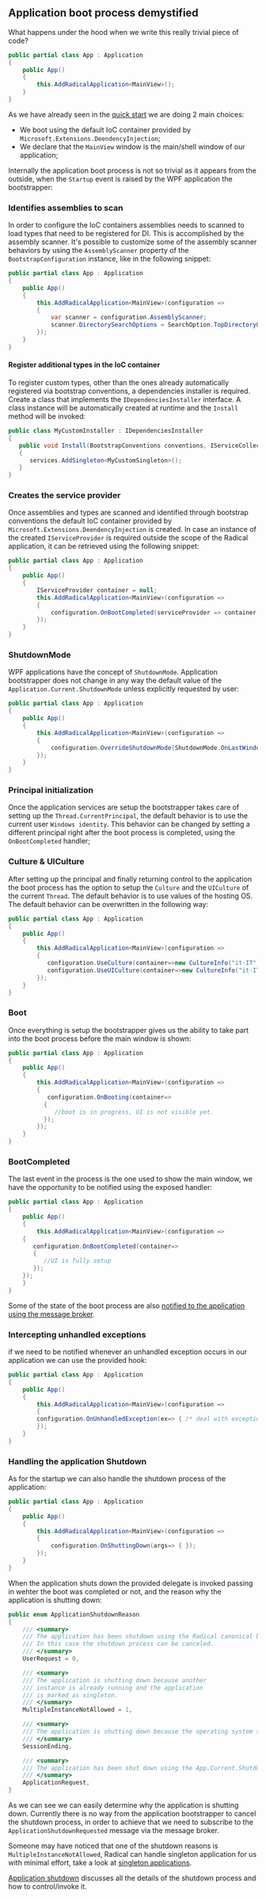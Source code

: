 ## Application boot process demystified

What happens under the hood when we write this really trivial piece of code?

```csharp
public partial class App : Application
{
    public App()
    {
        this.AddRadicalApplication<MainView>();
    }
}
```

As we have already seen in the [quick start](/README.md#steps-to-bootstrap-your-project-in-3-minutes) we are doing 2 main choices:

* We boot using the default IoC container provided by `Microsoft.Extensions.DeendencyInjection`;
* We declare that the `MainView` window is the main/shell window of our application;

Internally the application boot process is not so trivial as it appears from the outside, when the `Startup` event is raised by the WPF application the bootstrapper:

### Identifies assemblies to scan

In order to configure the IoC containers assemblies needs to scanned to load types that need to be registered for DI. This is accomplished by the assembly scanner. It's possible to customize some of the assembly scanner behaviors by using the `AssemblyScanner` property of the `BootstrapConfiguration` instance, like in the following snippet:

```csharp
public partial class App : Application
{
    public App()
    {
        this.AddRadicalApplication<MainView>(configuration =>
        {
            var scanner = configuration.AssemblyScanner;
            scanner.DirectorySearchOptions = SearchOption.TopDirectoryOnly; //default value
        });
    }
}
```

#### Register additional types in the IoC container

To register custom types, other than the ones already automatically registered via bootstrap conventions, a dependencies installer is required. Create a class that implements the `IDependenciesInstaller` interface. A class instance will be automatically created at runtime and the `Install` method will be invoked:

```csharp
public class MyCustomInstaller : IDependenciesInstaller
{
   public void Install(BootstrapConventions conventions, IServiceCollection services, IEnumerable<Type> assemblyScanningResults)
   {
      services.AddSingleton<MyCustomSingleton>();
   }
}
```

### Creates the service provider

Once assemblies and types are scanned and identified through bootstrap conventions the default IoC container provided by `Microsoft.Extensions.DeendencyInjection` is created. In case an instance of the created `IServiceProvider` is required outside the scope of the Radical application, it can be retrieved using the following snippet:

```csharp
public partial class App : Application
{
    public App()
    {
        IServiceProvider container = null;
        this.AddRadicalApplication<MainView>(configuration =>
        {
            configuration.OnBootCompleted(serviceProvider => container = serviceProvider);
        });
    }
}
```

### ShutdownMode

WPF applications have the concept of `ShutdownMode`. Application bootstrapper does not change in any way the default value of the `Application.Current.ShutdownMode` unless explicitly requested by user:

```csharp
public partial class App : Application
{
    public App()
    {
        this.AddRadicalApplication<MainView>(configuration =>
        {
            configuration.OverrideShutdownMode(ShutdownMode.OnLastWindowClose);
        });
    }
}
```

### Principal initialization

Once the application services are setup the bootstrapper takes care of setting up the `Thread.CurrentPrincipal`, the default behavior is to use the current user `Windows identity`. This behavior can be changed by setting a different principal right after the boot process is completed, using the `OnBootCompleted` handler;

### Culture & UICulture

After setting up the principal and finally returning control to the application the boot process has the option to setup the `Culture` and the `UICulture` of the current `Thread`. The default behavior is to use values of the hosting OS. The default behavior can be overwritten in the following way:

```csharp
public partial class App : Application
{
    public App()
    {
        this.AddRadicalApplication<MainView>(configuration =>
        {
           configuration.UseCulture(container=>new CultureInfo("it-IT"));
           configuration.UseUICulture(container=>new CultureInfo("it-IT"));
        });
    }
}
```

### Boot

Once everything is setup the bootstrapper gives us the ability to take part into the boot process before the main window is shown:

```csharp
public partial class App : Application
{
    public App()
    {
        this.AddRadicalApplication<MainView>(configuration =>
        {
           configuration.OnBooting(container=>
          {
             //boot is in progress, UI is not visible yet.
          });
        });
    }
}
```

### BootCompleted

The last event in the process is the one used to show the main window, we have the opportunity to be notified using the exposed handler:

```csharp
public partial class App : Application
{
    public App()
    {
        this.AddRadicalApplication<MainView>(configuration =>
    {
       configuration.OnBootCompleted(container=>
       {
          //UI is fully setup
       });
    });
    }
}
```

Some of the state of the boot process are also [notified to the application using the message broker](built-in-messages.md).

### Intercepting unhandled exceptions

if we need to be notified whenever an unhandled exception occurs in our application we can use the provided hook:

```csharp
public partial class App : Application
{
    public App()
    {
        this.AddRadicalApplication<MainView>(configuration =>
        {
        configuration.OnUnhandledException(ex=> { /* deal with exception */ });
        });
    }
}
```

### Handling the application Shutdown

As for the startup we can also handle the shutdown process of the application:

```csharp
public partial class App : Application
{
    public App()
    {
        this.AddRadicalApplication<MainView>(configuration =>
        {
            configuration.OnShuttingDown(args=> { });
        });
    }
}
```

When the application shuts down the provided delegate is invoked passing in wehter the boot was completed or not, and the reason why the application is shutting down:

```csharp
public enum ApplicationShutdownReason
{
    /// <summary>
    /// The application has been shutdown using the Radical canonical behaviors.
    /// In this case the shutdown process can be canceled.
    /// </summary>
    UserRequest = 0,

    /// <summary>
    /// The application is shutting down because another
    /// instance is already running and the application
    /// is marked as singleton.
    /// </summary>
    MultipleInstanceNotAllowed = 1,

    /// <summary>
    /// The application is shutting down because the operating system session is ending.
    /// </summary>
    SessionEnding,

    /// <summary>
    /// The application has been shut down using the App.Current.Shutdown() method.
    /// </summary>
    ApplicationRequest,
}
```

As we can see we can easily determine why the application is shutting down. Currently there is no way from the application bootstrapper to cancel the shutdown process, in order to achieve that we need to subscribe to the `ApplicationShutdownRequested` message via the message broker.

Someone may have noticed that one of the shutdown reasons is `MultipleInstanceNotAllowed`, Radical can handle singleton application for us with minimal effort, take a look at [singleton applications](singleton-applications.md).

[Application shutdown](application-shutdown.md) discusses all the details of the shutdown process and how to control/invoke it.
